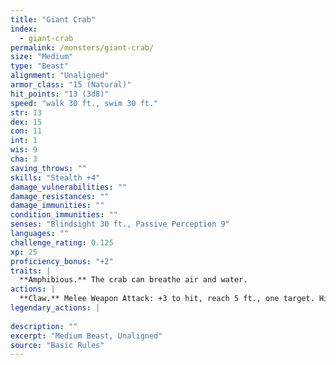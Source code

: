 ```yaml
---
title: "Giant Crab"
index:
  - giant-crab
permalink: /monsters/giant-crab/
size: "Medium"
type: "Beast"
alignment: "Unaligned"
armor_class: "15 (Natural)"
hit_points: "13 (3d8)"
speed: "walk 30 ft., swim 30 ft."
str: 13
dex: 15
con: 11
int: 1
wis: 9
cha: 3
saving_throws: ""
skills: "Stealth +4"
damage_vulnerabilities: ""
damage_resistances: ""
damage_immunities: ""
condition_immunities: ""
senses: "Blindsight 30 ft., Passive Perception 9"
languages: ""
challenge_rating: 0.125
xp: 25
proficiency_bonus: "+2"
traits: |
  **Amphibious.** The crab can breathe air and water.
actions: |
  **Claw.** Melee Weapon Attack: +3 to hit, reach 5 ft., one target. Hit: 4 (1d6 + 1) bludgeoning damage, and the target is grappled (escape DC 11). The crab has two claws, each of which can grapple only one target.  
legendary_actions: |
  
description: ""
excerpt: "Medium Beast, Unaligned"
source: "Basic Rules"
---
```

